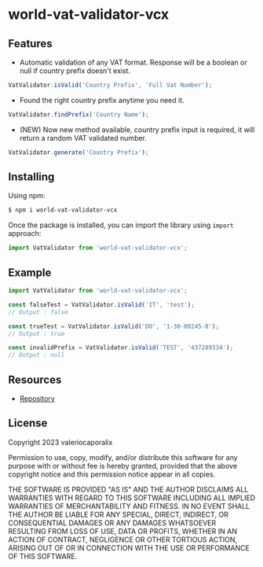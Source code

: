 # world-vat-validator-vcx

## Features

- Automatic validation of any VAT format. Response will be a boolean or null if country prefix doesn't exist.

```js
VatValidator.isValid('Country Prefix', 'Full Vat Number');
```

- Found the right country prefix anytime you need it.

```js
VatValidator.findPrefix('Country Name');
```

- (NEW) Now new method available, country prefix input is required, it will return a random VAT validated number.

```js
VatValidator.generate('Country Prefix');
```

## Installing

Using npm:

```bash
$ npm i world-vat-validator-vcx
```

Once the package is installed, you can import the library using `import` approach:

```js
import VatValidator from 'world-vat-validator-vcx';
```

## Example

```js
import VatValidator from 'world-vat-validator-vcx';

const falseTest = VatValidator.isValid('IT', 'test');
// Output : false

const trueTest = VatValidator.isValid('DO', '1-30-00245-8');
// Output : true

const invalidPrefix = VatValidator.isValid('TEST', '437289334');
// Output : null
```

## Resources

- [Repository](https://github.com/valeriocaporalix/world-vat-validator-vcx)

## License

Copyright 2023 valeriocaporalix

Permission to use, copy, modify, and/or distribute this software for any purpose with or without fee is hereby granted,
provided that the above copyright notice and this permission notice appear in all copies.

THE SOFTWARE IS PROVIDED "AS IS" AND THE AUTHOR DISCLAIMS ALL WARRANTIES WITH REGARD TO THIS SOFTWARE INCLUDING ALL IMPLIED WARRANTIES
OF MERCHANTABILITY AND FITNESS. IN NO EVENT SHALL THE AUTHOR BE LIABLE FOR ANY SPECIAL, DIRECT, INDIRECT,
OR CONSEQUENTIAL DAMAGES OR ANY DAMAGES WHATSOEVER RESULTING FROM LOSS OF USE, DATA OR PROFITS, WHETHER IN AN ACTION OF CONTRACT,
NEGLIGENCE OR OTHER TORTIOUS ACTION, ARISING OUT OF OR IN CONNECTION WITH THE USE OR PERFORMANCE OF THIS SOFTWARE.
